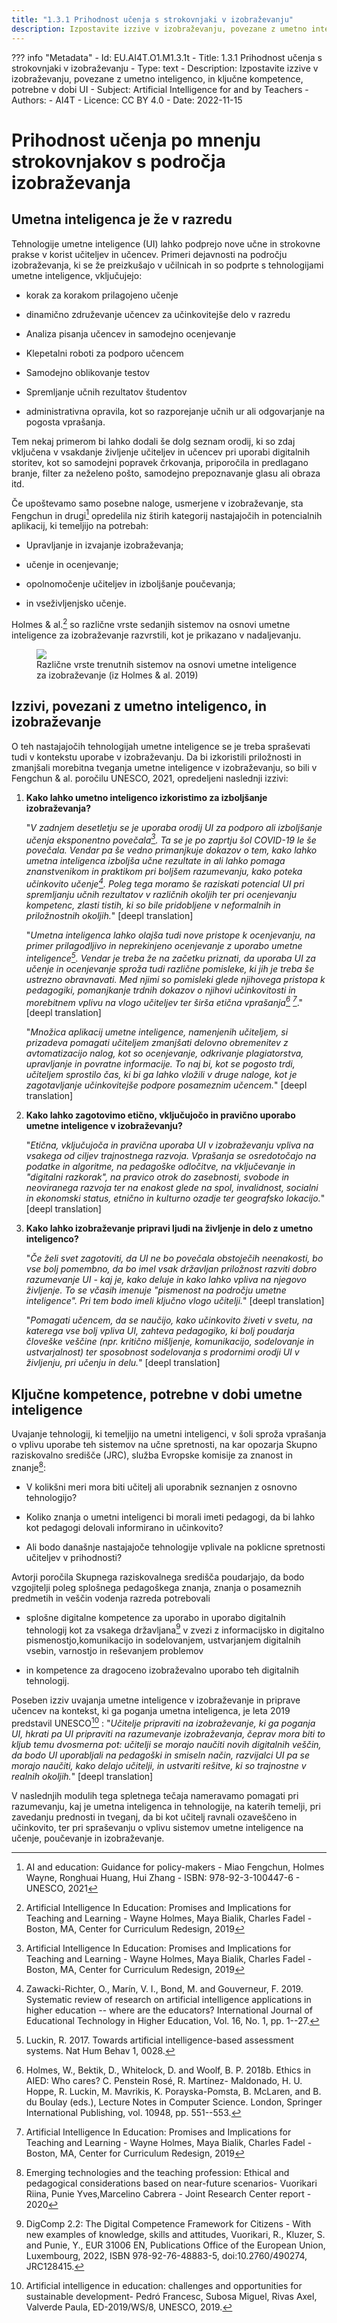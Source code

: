 ```yaml
---
title: "1.3.1 Prihodnost učenja s strokovnjaki v izobraževanju"
description: Izpostavite izzive v izobraževanju, povezane z umetno inteligenco, in ključne kompetence, potrebne v dobi UI
---
```

??? info "Metadata"
    - Id: EU.AI4T.O1.M1.3.1t
    - Title: 1.3.1 Prihodnost učenja s strokovnjaki v izobraževanju
    - Type: text
    - Description: Izpostavite izzive v izobraževanju, povezane z umetno inteligenco, in ključne kompetence, potrebne v dobi UI
    - Subject: Artificial Intelligence for and by Teachers
    - Authors:
        - AI4T 
    - Licence: CC BY 4.0
    - Date: 2022-11-15


# Prihodnost učenja po mnenju strokovnjakov s področja izobraževanja
## Umetna inteligenca je že v razredu

Tehnologije umetne inteligence (UI) lahko podprejo nove učne in strokovne prakse v korist učiteljev in učencev. Primeri dejavnosti na področju izobraževanja, ki se že preizkušajo v učilnicah in so podprte s tehnologijami umetne inteligence, vključujejo:

- korak za korakom prilagojeno učenje

- dinamično združevanje učencev za učinkovitejše delo v razredu

- Analiza pisanja učencev in samodejno ocenjevanje

- Klepetalni roboti za podporo učencem

- Samodejno oblikovanje testov

- Spremljanje učnih rezultatov študentov

- administrativna opravila, kot so razporejanje učnih ur ali odgovarjanje na pogosta vprašanja.

Tem nekaj primerom bi lahko dodali še dolg seznam orodij, ki so zdaj vključena v vsakdanje življenje učiteljev in učencev pri uporabi digitalnih storitev, kot so samodejni popravek črkovanja, priporočila in predlagano branje, filter za neželeno pošto, samodejno prepoznavanje glasu ali obraza itd.

Če upoštevamo samo posebne naloge, usmerjene v izobraževanje, sta Fengchun in drugi[^1] opredelila niz štirih kategorij nastajajočih in potencialnih aplikacij, ki temeljijo na potrebah:

- Upravljanje in izvajanje izobraževanja;

- učenje in ocenjevanje;

- opolnomočenje učiteljev in izboljšanje poučevanja;

- in vseživljenjsko učenje.

Holmes &amp; al.[^2] so različne vrste sedanjih sistemov na osnovi umetne inteligence za izobraževanje razvrstili, kot je prikazano v nadaljevanju.

<figure>
	 <img src="Images/AIED-Holmes-systems.png" />
	 <figcaption> Različne vrste trenutnih sistemov na osnovi umetne inteligence za izobraževanje (iz Holmes &amp; al. 2019) </figcaption>
</figure>

## Izzivi, povezani z umetno inteligenco, in izobraževanje

O teh nastajajočih tehnologijah umetne inteligence se je treba spraševati tudi v kontekstu uporabe v izobraževanju. Da bi izkoristili priložnosti in zmanjšali morebitna tveganja umetne inteligence v izobraževanju, so bili v Fengchun &amp; al. poročilu UNESCO, 2021, opredeljeni naslednji izzivi:

1.  **Kako lahko umetno inteligenco izkoristimo za izboljšanje izobraževanja?**

    "*V zadnjem desetletju se je uporaba orodij UI za podporo ali izboljšanje učenja eksponentno povečala[^3]. Ta se je po zaprtju šol COVID-19 le še povečala. Vendar pa še vedno primanjkuje dokazov o tem, kako lahko umetna inteligenca izboljša učne rezultate in ali lahko pomaga znanstvenikom in praktikom pri boljšem razumevanju, kako poteka učinkovito učenje[^4]. Poleg tega moramo še raziskati potencial UI pri spremljanju učnih rezultatov v različnih okoljih ter pri ocenjevanju kompetenc, zlasti tistih, ki so bile pridobljene v neformalnih in priložnostnih okoljih.*" [deepl translation]

    "*Umetna inteligenca lahko olajša tudi nove pristope k ocenjevanju, na primer prilagodljivo in neprekinjeno ocenjevanje z uporabo umetne inteligence[^5]. Vendar je treba že na začetku priznati, da uporaba UI za učenje in ocenjevanje sproža tudi različne pomisleke, ki jih je treba še ustrezno obravnavati. Med njimi so pomisleki glede njihovega pristopa k pedagogiki, pomanjkanje trdnih dokazov o njihovi učinkovitosti in morebitnem vplivu na vlogo učiteljev ter širša etična vprašanja[^6] [^7]*." [deepl translation]

    "*Množica aplikacij umetne inteligence, namenjenih učiteljem, si prizadeva pomagati učiteljem zmanjšati delovno obremenitev z avtomatizacijo nalog, kot so ocenjevanje, odkrivanje plagiatorstva, upravljanje in povratne informacije. To naj bi, kot se pogosto trdi, učiteljem sprostilo čas, ki bi ga lahko vložili v druge naloge, kot je zagotavljanje učinkovitejše podpore posameznim učencem.*" [deepl translation]

2.  **Kako lahko zagotovimo etično, vključujočo in pravično uporabo umetne inteligence v izobraževanju?**

    "*Etična, vključujoča in pravična uporaba UI v izobraževanju vpliva na vsakega od ciljev trajnostnega razvoja. Vprašanja se osredotočajo na podatke in algoritme, na pedagoške odločitve, na vključevanje in "digitalni razkorak", na pravico otrok do zasebnosti, svobode in neoviranega razvoja ter na enakost glede na spol, invalidnost, socialni in ekonomski status, etnično in kulturno ozadje ter geografsko lokacijo.*" [deepl translation]

3.  **Kako lahko izobraževanje pripravi ljudi na življenje in delo z umetno inteligenco?**

    "*Če želi svet zagotoviti, da UI ne bo povečala obstoječih neenakosti, bo vse bolj pomembno, da bo imel vsak državljan priložnost razviti dobro razumevanje UI - kaj je, kako deluje in kako lahko vpliva na njegovo življenje. To se včasih imenuje "pismenost na področju umetne inteligence". Pri tem bodo imeli ključno vlogo učitelji.*" [deepl translation]

    "*Pomagati učencem, da se naučijo, kako učinkovito živeti v svetu, na katerega vse bolj vpliva UI, zahteva pedagogiko, ki bolj poudarja človeške veščine (npr. kritično mišljenje, komunikacijo, sodelovanje in ustvarjalnost) ter sposobnost sodelovanja s prodornimi orodji UI v življenju, pri učenju in delu.*" [deepl translation]

## Ključne kompetence, potrebne v dobi umetne inteligence

Uvajanje tehnologij, ki temeljijo na umetni inteligenci, v šoli sproža vprašanja o vplivu uporabe teh sistemov na učne spretnosti, na kar opozarja Skupno raziskovalno središče (JRC), služba Evropske komisije za znanost in znanje[^8]:

- V kolikšni meri mora biti učitelj ali uporabnik seznanjen z osnovno tehnologijo?

- Koliko znanja o umetni inteligenci bi morali imeti pedagogi, da bi lahko kot pedagogi delovali informirano in učinkovito?

- Ali bodo današnje nastajajoče tehnologije vplivale na poklicne spretnosti učiteljev v prihodnosti?

Avtorji poročila Skupnega raziskovalnega središča poudarjajo, da bodo vzgojitelji poleg splošnega pedagoškega znanja, znanja o posameznih predmetih in veščin vodenja razreda potrebovali

- splošne digitalne kompetence za uporabo in uporabo digitalnih tehnologij kot za vsakega državljana[^9] v zvezi z informacijsko in digitalno pismenostjo,komunikacijo in sodelovanjem, ustvarjanjem digitalnih vsebin, varnostjo in reševanjem problemov

- in kompetence za dragoceno izobraževalno uporabo teh digitalnih tehnologij.

Poseben izziv uvajanja umetne inteligence v izobraževanje in priprave učencev na kontekst, ki ga poganja umetna inteligenca, je leta 2019 predstavil UNESCO[^10] :
"*Učitelje pripraviti na izobraževanje, ki ga poganja UI, hkrati pa UI pripraviti na razumevanje izobraževanja, čeprav mora biti to kljub temu dvosmerna pot: učitelji se morajo naučiti novih digitalnih veščin, da bodo UI uporabljali na pedagoški in smiseln način, razvijalci UI pa se morajo naučiti, kako delajo učitelji, in ustvariti rešitve, ki so trajnostne v realnih okoljih.*" [deepl translation]

V naslednjih modulih tega spletnega tečaja nameravamo pomagati pri razumevanju, kaj je umetna inteligenca in tehnologije, na katerih temelji, pri zavedanju prednosti in tveganj, da bi kot učitelj ravnali ozaveščeno in učinkovito, ter pri spraševanju o vplivu sistemov umetne inteligence na učenje, poučevanje in izobraževanje.

[^1]: AI and education: Guidance for policy-makers - Miao Fengchun, Holmes Wayne, Ronghuai Huang, Hui Zhang - ISBN: 978-92-3-100447-6 - UNESCO, 2021

[^2]: Artificial Intelligence In Education: Promises and Implications for Teaching and Learning - Wayne Holmes, Maya Bialik, Charles Fadel - Boston, MA, Center for Curriculum Redesign, 2019

[^3]: Artificial Intelligence In Education: Promises and Implications for Teaching and Learning - Wayne Holmes, Maya Bialik, Charles Fadel - Boston, MA, Center for Curriculum Redesign, 2019

[^4]: Zawacki-Richter, O., Marín, V. I., Bond, M. and Gouverneur, F. 2019. Systematic review of research on artificial intelligence applications in higher education -- where are the educators? International Journal of Educational Technology in Higher Education, Vol. 16, No. 1, pp. 1--27.

[^5]: Luckin, R. 2017. Towards artificial intelligence-based assessment systems. Nat Hum Behav 1, 0028.

[^6]: Holmes, W., Bektik, D., Whitelock, D. and Woolf, B. P. 2018b. Ethics in AIED: Who cares? C. Penstein Rosé, R. Martínez- Maldonado, H. U. Hoppe, R. Luckin, M. Mavrikis, K. Porayska-Pomsta, B. McLaren, and B. du Boulay (eds.), Lecture Notes in Computer Science. London, Springer International Publishing, vol. 10948, pp. 551--553.

[^7]: Artificial Intelligence In Education: Promises and Implications for Teaching and Learning - Wayne Holmes, Maya Bialik, Charles Fadel - Boston, MA, Center for Curriculum Redesign, 2019

[^8]: Emerging technologies and the teaching profession: Ethical and pedagogical considerations based on near-future scenarios- Vuorikari Riina, Punie Yves,Marcelino Cabrera - Joint Research Center report - 2020

[^9]: DigComp 2.2: The Digital Competence Framework for Citizens - With new examples of knowledge, skills and attitudes, Vuorikari, R., Kluzer, S. and Punie, Y., EUR 31006 EN, Publications Office of the European Union, Luxembourg, 2022, ISBN 978-92-76-48883-5, doi:10.2760/490274, JRC128415.

[^10]: Artificial intelligence in education: challenges and opportunities for sustainable development- Pedró Francesc, Subosa Miguel, Rivas Axel, Valverde Paula, ED-2019/WS/8, UNESCO, 2019.
